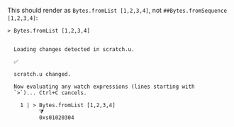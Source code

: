 
This should render as `Bytes.fromList [1,2,3,4]`, not `##Bytes.fromSequence [1,2,3,4]`:

```unison
> Bytes.fromList [1,2,3,4]
```

```ucm

  Loading changes detected in scratch.u.

  ✅
  
  scratch.u changed.
  
  Now evaluating any watch expressions (lines starting with
  `>`)... Ctrl+C cancels.

    1 | > Bytes.fromList [1,2,3,4]
          ⧩
          0xs01020304

```

